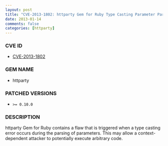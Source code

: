 ```yaml
---
layout: post
title: "CVE-2013-1802: httparty Gem for Ruby Type Casting Parameter Parsing Remote Code Execution"
date: 2013-01-14
comments: false
categories: [httparty]
---
```


### CVE ID

* [CVE-2013-1802](http://osvdb.org/show/osvdb/90741)

### GEM NAME

* httparty

### PATCHED VERSIONS

* `>= 0.10.0`

### DESCRIPTION

httparty Gem for Ruby contains a flaw that is triggered when a type casting
error occurs during the parsing of parameters. This may allow a
context-dependent attacker to potentially execute arbitrary code.

